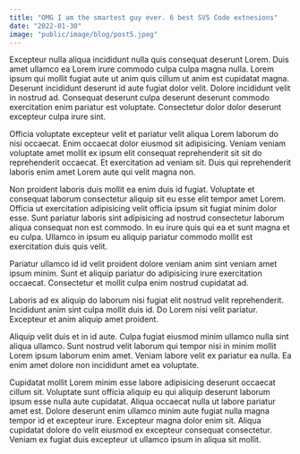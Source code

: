 ```yaml
---
title: "OMG I am the smartest guy ever. 6 best SVS Code extnesions"
date: "2022-01-30"
image: "public/image/blog/post5.jpeg"
---
```


Excepteur nulla aliqua incididunt nulla quis consequat deserunt Lorem. Duis amet ullamco ea Lorem irure commodo culpa culpa magna nulla. Lorem ipsum qui mollit fugiat aute ut anim quis cillum ut anim est cupidatat magna. Deserunt incididunt deserunt id aute fugiat dolor velit. Dolore incididunt velit in nostrud ad. Consequat deserunt culpa deserunt deserunt commodo exercitation enim pariatur est voluptate. Consectetur dolor dolor deserunt excepteur culpa irure sint.

Officia voluptate excepteur velit et pariatur velit aliqua Lorem laborum do nisi occaecat. Enim occaecat dolor eiusmod sit adipisicing. Veniam veniam voluptate amet mollit ex ipsum elit consequat reprehenderit sit sit do reprehenderit occaecat. Et exercitation ad veniam sit. Duis qui reprehenderit laboris enim amet Lorem aute qui velit magna non.

Non proident laboris duis mollit ea enim duis id fugiat. Voluptate et consequat laborum consectetur aliquip sit eu esse elit tempor amet Lorem. Officia ut exercitation adipisicing velit officia ipsum sit fugiat minim dolor esse. Sunt pariatur laboris sint adipisicing ad nostrud consectetur laborum aliqua consequat non est commodo. In eu irure quis qui ea et sunt magna et eu culpa. Ullamco in ipsum eu aliquip pariatur commodo mollit est exercitation duis quis velit.

Pariatur ullamco id id velit proident dolore veniam anim sint veniam amet ipsum minim. Sunt et aliquip pariatur do adipisicing irure exercitation occaecat. Consectetur et mollit culpa enim nostrud cupidatat ad.

Laboris ad ex aliquip do laborum nisi fugiat elit nostrud velit reprehenderit. Incididunt anim sint culpa mollit duis id. Do Lorem nisi velit pariatur. Excepteur et anim aliquip amet proident.

Aliquip velit duis et in id aute. Culpa fugiat eiusmod minim ullamco nulla sint aliqua ullamco. Sunt nostrud velit laborum qui tempor nisi in minim mollit Lorem ipsum laborum enim amet. Veniam labore velit ex pariatur ea nulla. Ea enim amet dolore non incididunt amet ea voluptate.

Cupidatat mollit Lorem minim esse labore adipisicing deserunt occaecat cillum sit. Voluptate sunt officia aliquip eu qui aliquip deserunt laborum ipsum esse nulla aute cupidatat. Aliqua occaecat nulla ut labore pariatur amet est. Dolore deserunt enim ullamco minim aute fugiat nulla magna tempor id et excepteur irure. Excepteur magna dolor enim sit. Aliqua cupidatat dolore do velit eiusmod ex excepteur consequat consectetur. Veniam ex fugiat duis excepteur ut ullamco ipsum in aliqua sit mollit.
